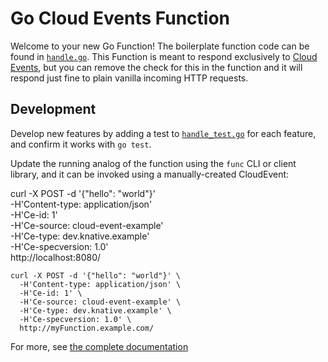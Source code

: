 # Go Cloud Events Function

Welcome to your new Go Function! The boilerplate function code can be found in [`handle.go`](handle.go). This Function is meant to respond exclusively to [Cloud Events](https://cloudevents.io/), but you can remove the check for this in the function and it will respond just fine to plain vanilla incoming HTTP requests. 

## Development

Develop new features by adding a test to [`handle_test.go`](handle_test.go) for each feature, and confirm it works with `go test`.

Update the running analog of the function using the `func` CLI or client library, and it can be invoked using a manually-created CloudEvent:


curl -X POST -d '{"hello": "world"}' \
-H'Content-type: application/json' \
-H'Ce-id: 1' \
-H'Ce-source: cloud-event-example' \
-H'Ce-type: dev.knative.example' \
-H'Ce-specversion: 1.0' \
http://localhost:8080/

```console
curl -X POST -d '{"hello": "world"}' \
  -H'Content-type: application/json' \
  -H'Ce-id: 1' \
  -H'Ce-source: cloud-event-example' \
  -H'Ce-type: dev.knative.example' \
  -H'Ce-specversion: 1.0' \
  http://myFunction.example.com/
```

For more, see [the complete documentation]('https://github.com/knative-sandbox/kn-plugin-func/tree/main/docs')

